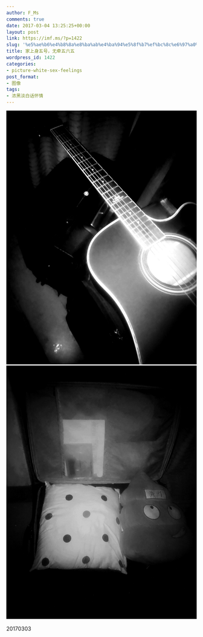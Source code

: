 ```yaml
---
author: F_Ms
comments: true
date: 2017-03-04 13:25:25+00:00
layout: post
link: https://imf.ms/?p=1422
slug: '%e5%ae%b6%e4%b8%8a%e8%ba%ab%e4%ba%94%e5%8f%b7%ef%bc%8c%e6%97%a0%e7%89%b5%e4%ba%94%e5%85%ad%e4%ba%94'
title: 家上身五号，无牵五六五
wordpress_id: 1422
categories:
- picture-white-sex-feelings
post_format:
- 图像
tags:
- 浓黑淡白话怀情
---
```


![](/img/post/wp/2017/03/家上身五号，无牵五六五_20170302_01.png) ![](/img/post/wp/2017/03/家上身五号，无牵五六五_20170302_02.png)


20170303

